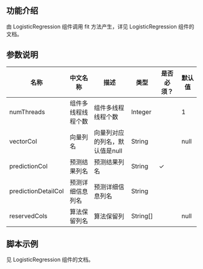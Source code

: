 ## 功能介绍
由 LogisticRegression 组件调用 fit 方法产生，详见 LogisticRegression 组件的文档。


## 参数说明
| 名称 | 中文名称 | 描述 | 类型 | 是否必须？ | 默认值 |
| --- | --- | --- | --- | --- | --- |
| numThreads | 组件多线程线程个数 | 组件多线程线程个数 | Integer |  | 1 |
| vectorCol | 向量列名 | 向量列对应的列名，默认值是null | String |  | null |
| predictionCol | 预测结果列名 | 预测结果列名 | String | ✓ |  |
| predictionDetailCol | 预测详细信息列名 | 预测详细信息列名 | String |  |  |
| reservedCols | 算法保留列名 | 算法保留列 | String[] |  | null |


## 脚本示例
见 LogisticRegression 组件的文档。
